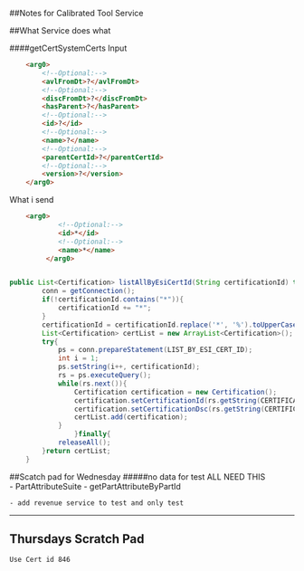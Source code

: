 ##Notes for Calibrated Tool Service 

##What Service does what 

####getCertSystemCerts
Input

```html
	<arg0>
   		<!--Optional:-->
        <avlFromDt>?</avlFromDt>
        <!--Optional:-->
        <discFromDt>?</discFromDt>
        <hasParent>?</hasParent>
        <!--Optional:-->
        <id>?</id>
        <!--Optional:-->
        <name>?</name>
        <!--Optional:-->
        <parentCertId>?</parentCertId>
        <!--Optional:-->
        <version>?</version>
	</arg0>
```

What i send 

```html
	<arg0>
            <!--Optional:-->
            <id>*</id>
            <!--Optional:-->
            <name>*</name>            
         </arg0>

```

```java

public List<Certification> listAllByEsiCertId(String certificationId) throws SQLException{ 
		conn = getConnection();
		if(!certificationId.contains("*")){
			certificationId += "*";
		}
		certificationId = certificationId.replace('*', '%').toUpperCase();
		List<Certification> certList = new ArrayList<Certification>();
		try{
			ps = conn.prepareStatement(LIST_BY_ESI_CERT_ID);
			int i = 1; 
			ps.setString(i++, certificationId);
			rs = ps.executeQuery(); 
			while(rs.next()){
				Certification certification = new Certification();
				certification.setCertificationId(rs.getString(CERTIFICATION_ID));
				certification.setCertificationDsc(rs.getString(CERTIFICATION_DSC));
				certList.add(certification);
			}
				}finally{
			releaseAll();			
		}return certList;	
	}
```


##Scatch pad for Wednesday
#####no data for test 
	ALL NEED THIS 	
	- PartAttributeSuite
		- getPartAttributeByPartId
		
	- add revenue service to test and only test 
		
		
--------------------------------------------------------
Thursdays Scratch Pad
--------------------------------------------------------
	Use Cert id 846
		
